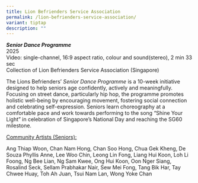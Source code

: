 ```yaml
---
title: Lion Befrienders Service Association
permalink: /lion-befrienders-service-association/
variant: tiptap
description: ""
---
```

<p><strong><em>Senior Dance Programme</em></strong>
<br>2025
<br>Video: single-channel, 16:9 aspect ratio, colour and sound(stereo), 2
min 33 sec
<br>Collection of Lion Befrienders Service Association (Singapore)</p>
<p>The Lions Befrienders’ <em>Senior Dance Programme</em> is a 10-week initiative
designed to help seniors age confidently, actively and meaningfully. Focusing
on street dance, particularly hip hop, the programme promotes holistic
well-being by encouraging movement, fostering social connection and celebrating
self-expression. Seniors learn choreography at a comfortable pace and work
towards performing to the song “Shine Your Light” in celebration of Singapore’s
National Day and reaching the SG60 milestone.</p>
<p><u>Community Artists (Seniors):</u>
</p>
<p>Ang Thiap Woon, Chan Nam Hong, Chan Soo Hong, Chua Gek Kheng, De Souza
Phyllis Anne, Lee Woo Chin, Leong Lin Fong, Liang Hui Koon, Loh Li Foong,
Ng Bee Lian, Ng Sam Kwee, Ong Hui Koon, Oon Nger Siang, Rosalind Seck,
Sellam Prabhakar Nair, Sew Mei Fong, Tang Bik Har, Tay Chwee Huay, Toh
Ah Juan, Tsui Nam Lan, Wong Yoke Chan</p>